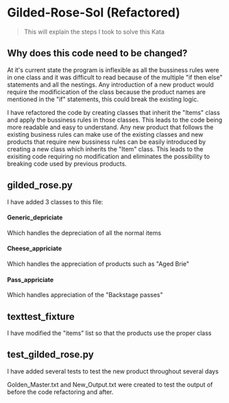 
# Gilded-Rose-Sol (Refactored)
> This will explain the steps I took to solve this Kata

## Why does this code need to be changed?
At it's current state the program is inflexible as all the bussiness rules were in one class and it was difficult to read because of the multiple "if then else" statements and all the nestings. Any introduction of a new product would require the modificication of the class because the product names are mentioned in the "if" statements, this could break the existing logic.

I have refactored the code by creating classes that inherit the "Items" class and apply the bussiness rules in those classes. This leads to the code being more readable and easy to understand. Any new product that follows the existing business rules can make use of the existing classes and new products that require new bussiness rules can be easily introduced by creating a new class which inherits the "Item" class. This leads to the exisiting code requiring no modification and eliminates the possibility to breaking code used by previous products.

## gilded_rose.py

I have added 3 classes to this file:

#### Generic_depriciate
Which handles the depreciation of all the normal items 

#### Cheese_appriciate
Which handles the appreciation of products such as "Aged Brie"

#### Pass_appriciate
Which handles appreciation of the "Backstage passes"

## texttest_fixture
I have modified the "items" list so that the products use the proper class

## test_gilded_rose.py
I have added several tests to test the new product throughout several days

Golden_Master.txt and New_Output.txt were created to test the output of before the code refactoring and after.
